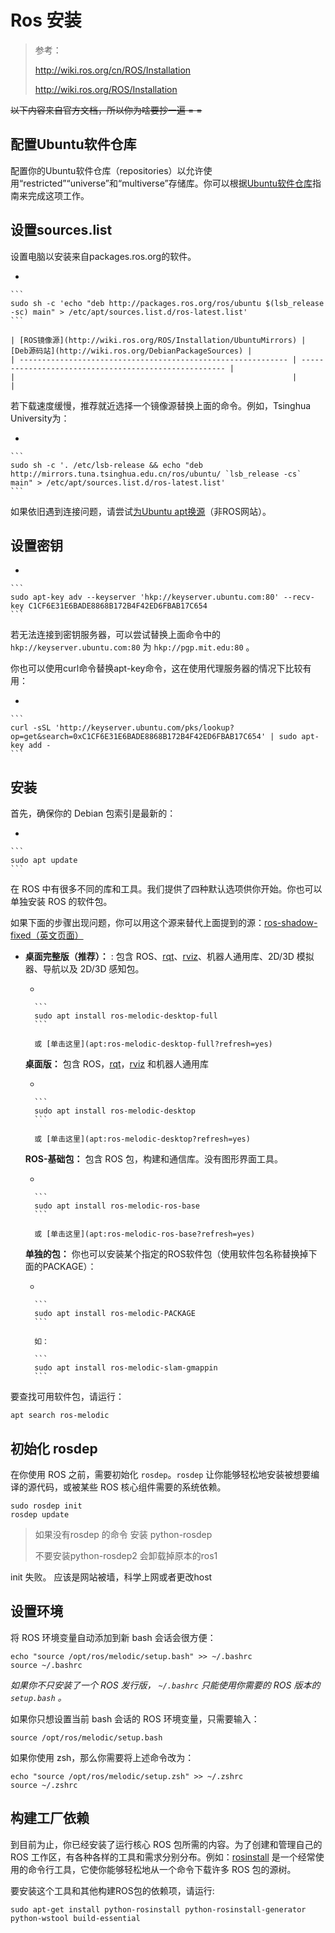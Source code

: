 # Ros 安装

> 参考：
>
> http://wiki.ros.org/cn/ROS/Installation
>
> http://wiki.ros.org/ROS/Installation

~~以下内容来自官方文档，所以你为啥要抄一遍 = =~~

## 配置Ubuntu软件仓库

配置你的Ubuntu软件仓库（repositories）以允许使用“restricted”“universe”和“multiverse”存储库。你可以根据[Ubuntu软件仓库](https://help.ubuntu.com/community/Repositories/Ubuntu)指南来完成这项工作。



## 设置sources.list

设置电脑以安装来自packages.ros.org的软件。

- 

    ```
    sudo sh -c 'echo "deb http://packages.ros.org/ros/ubuntu $(lsb_release -sc) main" > /etc/apt/sources.list.d/ros-latest.list'
    ```

    | [ROS镜像源](http://wiki.ros.org/ROS/Installation/UbuntuMirrors) | [Deb源码站](http://wiki.ros.org/DebianPackageSources) |
    | ------------------------------------------------------------ | ----------------------------------------------------- |
    |                                                              |                                                       |

若下载速度缓慢，推荐就近选择一个镜像源替换上面的命令。例如，Tsinghua University为：

- 

    ```
    sudo sh -c '. /etc/lsb-release && echo "deb http://mirrors.tuna.tsinghua.edu.cn/ros/ubuntu/ `lsb_release -cs` main" > /etc/apt/sources.list.d/ros-latest.list'
    ```

如果依旧遇到连接问题，请尝试[为Ubuntu apt换源](https://developer.aliyun.com/mirror/ubuntu)（非ROS网站）。

## 设置密钥

- 

    ```
    sudo apt-key adv --keyserver 'hkp://keyserver.ubuntu.com:80' --recv-key C1CF6E31E6BADE8868B172B4F42ED6FBAB17C654
    ```

    

若无法连接到密钥服务器，可以尝试替换上面命令中的 `hkp://keyserver.ubuntu.com:80` 为 `hkp://pgp.mit.edu:80` 。

你也可以使用curl命令替换apt-key命令，这在使用代理服务器的情况下比较有用：

- 

    ```
    curl -sSL 'http://keyserver.ubuntu.com/pks/lookup?op=get&search=0xC1CF6E31E6BADE8868B172B4F42ED6FBAB17C654' | sudo apt-key add -
    ```

## 安装

首先，确保你的 Debian 包索引是最新的：

- 

    ```
    sudo apt update
    ```

在 ROS 中有很多不同的库和工具。我们提供了四种默认选项供你开始。你也可以单独安装 ROS 的软件包。

如果下面的步骤出现问题，你可以用这个源来替代上面提到的源：[ros-shadow-fixed（英文页面）](http://wiki.ros.org/ShadowRepository)

- **桌面完整版（推荐）：** : 包含 ROS、[rqt](http://wiki.ros.org/rqt)、[rviz](http://wiki.ros.org/rviz)、机器人通用库、2D/3D 模拟器、导航以及 2D/3D 感知包。

    - 

        

        ```
        sudo apt install ros-melodic-desktop-full
        ```

        或 [单击这里](apt:ros-melodic-desktop-full?refresh=yes)

    **桌面版：** 包含 ROS，[rqt](http://wiki.ros.org/rqt)，[rviz](http://wiki.ros.org/rviz) 和机器人通用库

    - 

        ```
        sudo apt install ros-melodic-desktop
        ```

        或 [单击这里](apt:ros-melodic-desktop?refresh=yes)

    **ROS-基础包：** 包含 ROS 包，构建和通信库。没有图形界面工具。

    - 

        ```
        sudo apt install ros-melodic-ros-base
        ```

        或 [单击这里](apt:ros-melodic-ros-base?refresh=yes)

    **单独的包：** 你也可以安装某个指定的ROS软件包（使用软件包名称替换掉下面的PACKAGE）：

    - 

        ```
        sudo apt install ros-melodic-PACKAGE
        ```

        如：

        ```
        sudo apt install ros-melodic-slam-gmappin
        ```

要查找可用软件包，请运行：

```
apt search ros-melodic
```

## 初始化 rosdep

在你使用 ROS 之前，需要初始化 `rosdep`。`rosdep` 让你能够轻松地安装被想要编译的源代码，或被某些 ROS 核心组件需要的系统依赖。

```
sudo rosdep init
rosdep update
```

> 如果没有rosdep 的命令 安装 python-rosdep
>
> 不要安装python-rosdep2 会卸载掉原本的ros1

init 失败。 应该是网站被墙，科学上网或者更改host

## 设置环境

将 ROS 环境变量自动添加到新 bash 会话会很方便：

```
echo "source /opt/ros/melodic/setup.bash" >> ~/.bashrc
source ~/.bashrc
```

*如果你不只安装了一个 ROS 发行版， `~/.bashrc` 只能使用你需要的 ROS 版本的 `setup.bash` 。*

如果你只想设置当前 bash 会话的 ROS 环境变量，只需要输入：

```
source /opt/ros/melodic/setup.bash
```

如果你使用 zsh，那么你需要将上述命令改为：

```
echo "source /opt/ros/melodic/setup.zsh" >> ~/.zshrc
source ~/.zshrc
```

## 构建工厂依赖

到目前为止，你已经安装了运行核心 ROS 包所需的内容。为了创建和管理自己的 ROS 工作区，有各种各样的工具和需求分别分布。例如：[rosinstall](http://wiki.ros.org/rosinstall) 是一个经常使用的命令行工具，它使你能够轻松地从一个命令下载许多 ROS 包的源树。

要安装这个工具和其他构建ROS包的依赖项，请运行:

```
sudo apt-get install python-rosinstall python-rosinstall-generator python-wstool build-essential
```